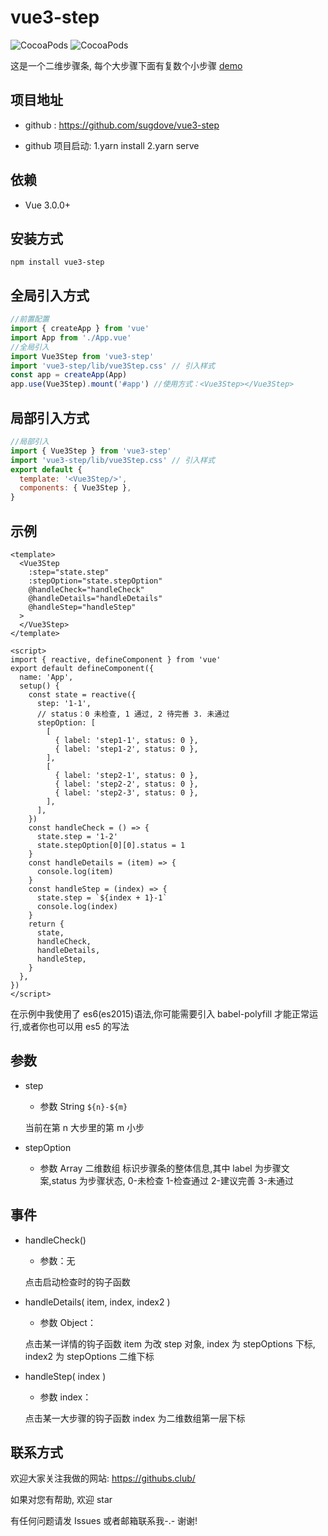 # vue3-step

![CocoaPods](https://img.shields.io/npm/dt/vue3-step.svg)
![CocoaPods](https://img.shields.io/npm/v/vue3-step.svg)

这是一个二维步骤条, 每个大步骤下面有复数个小步骤
[demo](https://githubs.club/vue3-step/)

## 项目地址

- github : https://github.com/sugdove/vue3-step

- github 项目启动: 1.yarn install 2.yarn serve

## 依赖

- Vue 3.0.0+

## 安装方式

```
npm install vue3-step
```

## 全局引入方式

```javascript
//前置配置
import { createApp } from 'vue'
import App from './App.vue'
//全局引入
import Vue3Step from 'vue3-step'
import 'vue3-step/lib/vue3Step.css' // 引入样式
const app = createApp(App)
app.use(Vue3Step).mount('#app') //使用方式：<Vue3Step></Vue3Step>
```

## 局部引入方式

```javascript
//局部引入
import { Vue3Step } from 'vue3-step'
import 'vue3-step/lib/vue3Step.css' // 引入样式
export default {
  template: '<Vue3Step/>',
  components: { Vue3Step },
}
```

## 示例

```vue
<template>
  <Vue3Step
    :step="state.step"
    :stepOption="state.stepOption"
    @handleCheck="handleCheck"
    @handleDetails="handleDetails"
    @handleStep="handleStep"
  >
  </Vue3Step>
</template>

<script>
import { reactive, defineComponent } from 'vue'
export default defineComponent({
  name: 'App',
  setup() {
    const state = reactive({
      step: '1-1',
      // status：0 未检查, 1 通过, 2 待完善 3. 未通过
      stepOption: [
        [
          { label: 'step1-1', status: 0 },
          { label: 'step1-2', status: 0 },
        ],
        [
          { label: 'step2-1', status: 0 },
          { label: 'step2-2', status: 0 },
          { label: 'step2-3', status: 0 },
        ],
      ],
    })
    const handleCheck = () => {
      state.step = '1-2'
      state.stepOption[0][0].status = 1
    }
    const handleDetails = (item) => {
      console.log(item)
    }
    const handleStep = (index) => {
      state.step = `${index + 1}-1`
      console.log(index)
    }
    return {
      state,
      handleCheck,
      handleDetails,
      handleStep,
    }
  },
})
</script>
```

在示例中我使用了 es6(es2015)语法,你可能需要引入 babel-polyfill 才能正常运行,或者你也可以用 es5 的写法

## 参数

- step

  - 参数 String `${n}-${m}`

  当前在第 n 大步里的第 m 小步

- stepOption
  - 参数 Array 二维数组
    标识步骤条的整体信息,其中 label 为步骤文案,status 为步骤状态, 0-未检查 1-检查通过 2-建议完善 3-未通过

## 事件

- handleCheck()

  - 参数：无

  点击启动检查时的钩子函数

- handleDetails( item, index, index2 )

  - 参数 Object：

  点击某一详情的钩子函数 item 为改 step 对象, index 为 stepOptions 下标, index2 为 stepOptions 二维下标

- handleStep( index )

  - 参数 index：

  点击某一大步骤的钩子函数 index 为二维数组第一层下标

## 联系方式

欢迎大家关注我做的网站: https://githubs.club/

如果对您有帮助, 欢迎 star

有任何问题请发 Issues 或者邮箱联系我-.- 谢谢!
